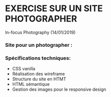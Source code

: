 # EXERCISE SUR UN SITE PHOTOGRAPHER

In-focus Photography (14/01/2019)

### Site pour un photographer :

### Spécifications techniques:
* CSS vanilla
* Réalisation des wireframe
* Structure du site en HTMT
* HTML sémantique
* Gestion des images pour le responsive design
